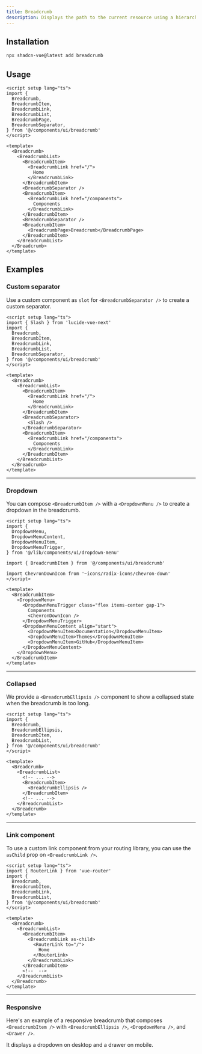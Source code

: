 ```yaml
---
title: Breadcrumb
description: Displays the path to the current resource using a hierarchy of links.
---
```


<ComponentPreview name="BreadcrumbDemo" class="[&_.preview]:p-2" />

## Installation

```bash
npx shadcn-vue@latest add breadcrumb
```

## Usage

```vue
<script setup lang="ts">
import {
  Breadcrumb,
  BreadcrumbItem,
  BreadcrumbLink,
  BreadcrumbList,
  BreadcrumbPage,
  BreadcrumbSeparator,
} from '@/components/ui/breadcrumb'
</script>

<template>
  <Breadcrumb>
    <BreadcrumbList>
      <BreadcrumbItem>
        <BreadcrumbLink href="/">
          Home
        </BreadcrumbLink>
      </BreadcrumbItem>
      <BreadcrumbSeparator />
      <BreadcrumbItem>
        <BreadcrumbLink href="/components">
          Components
        </BreadcrumbLink>
      </BreadcrumbItem>
      <BreadcrumbSeparator />
      <BreadcrumbItem>
        <BreadcrumbPage>Breadcrumb</BreadcrumbPage>
      </BreadcrumbItem>
    </BreadcrumbList>
  </Breadcrumb>
</template>
```

## Examples

### Custom separator

Use a custom component as `slot` for `<BreadcrumbSeparator />` to create a custom separator.

<ComponentPreview name="BreadcrumbSeparatorDemo" />

```vue showLineNumbers {2,20-22}
<script setup lang="ts">
import { Slash } from 'lucide-vue-next'
import {
  Breadcrumb,
  BreadcrumbItem,
  BreadcrumbLink,
  BreadcrumbList,
  BreadcrumbSeparator,
} from '@/components/ui/breadcrumb'
</script>

<template>
  <Breadcrumb>
    <BreadcrumbList>
      <BreadcrumbItem>
        <BreadcrumbLink href="/">
          Home
        </BreadcrumbLink>
      </BreadcrumbItem>
      <BreadcrumbSeparator>
        <Slash />
      </BreadcrumbSeparator>
      <BreadcrumbItem>
        <BreadcrumbLink href="/components">
          Components
        </BreadcrumbLink>
      </BreadcrumbItem>
    </BreadcrumbList>
  </Breadcrumb>
</template>
```

---

### Dropdown

You can compose `<BreadcrumbItem />` with a `<DropdownMenu />` to create a dropdown in the breadcrumb.

<ComponentPreview name="BreadcrumbDropdown" class="[&_.preview]:p-2" />

```vue showLineNumbers {2-7,16-26}
<script setup lang="ts">
import {
  DropdownMenu,
  DropdownMenuContent,
  DropdownMenuItem,
  DropdownMenuTrigger,
} from '@/lib/components/ui/dropdown-menu'

import { BreadcrumbItem } from '@/components/ui/breadcrumb'

import ChevronDownIcon from '~icons/radix-icons/chevron-down'
</script>

<template>
  <BreadcrumbItem>
    <DropdownMenu>
      <DropdownMenuTrigger class="flex items-center gap-1">
        Components
        <ChevronDownIcon />
      </DropdownMenuTrigger>
      <DropdownMenuContent align="start">
        <DropdownMenuItem>Documentation</DropdownMenuItem>
        <DropdownMenuItem>Themes</DropdownMenuItem>
        <DropdownMenuItem>GitHub</DropdownMenuItem>
      </DropdownMenuContent>
    </DropdownMenu>
  </BreadcrumbItem>
</template>
```

---

### Collapsed

We provide a `<BreadcrumbEllipsis />` component to show a collapsed state when the breadcrumb is too long.

<ComponentPreview name="BreadcrumbEllipsisDemo" class="[&_.preview]:p-2" />

```vue showLineNumbers {3,15}
<script setup lang="ts">
import {
  Breadcrumb,
  BreadcrumbEllipsis,
  BreadcrumbItem,
  BreadcrumbList,
} from '@/components/ui/breadcrumb'
</script>

<template>
  <Breadcrumb>
    <BreadcrumbList>
      <!-- ... -->
      <BreadcrumbItem>
        <BreadcrumbEllipsis />
      </BreadcrumbItem>
      <!-- ... -->
    </BreadcrumbList>
  </Breadcrumb>
</template>
```

---

### Link component

To use a custom link component from your routing library, you can use the `asChild` prop on `<BreadcrumbLink />`.

<ComponentPreview name="BreadcrumbLinkDemo" />

```vue showLineNumbers {15-19}
<script setup lang="ts">
import { RouterLink } from 'vue-router'
import {
  Breadcrumb,
  BreadcrumbItem,
  BreadcrumbLink,
  BreadcrumbList,
} from '@/components/ui/breadcrumb'
</script>

<template>
  <Breadcrumb>
    <BreadcrumbList>
      <BreadcrumbItem>
        <BreadcrumbLink as-child>
          <RouterLink to="/">
            Home
          </RouterLink>
        </BreadcrumbLink>
      </BreadcrumbItem>
      <!--  -->
    </BreadcrumbList>
  </Breadcrumb>
</template>
```

---

### Responsive

Here's an example of a responsive breadcrumb that composes `<BreadcrumbItem />` with `<BreadcrumbEllipsis />`, `<DropdownMenu />`, and `<Drawer />`.

It displays a dropdown on desktop and a drawer on mobile.

<ComponentPreview name="BreadcrumbResponsive" class="[&_.preview]:p-2" />
